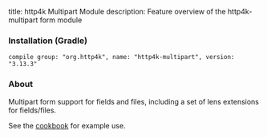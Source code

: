 title: http4k Multipart Module
description: Feature overview of the http4k-multipart form module

### Installation (Gradle)
```compile group: "org.http4k", name: "http4k-multipart", version: "3.13.3"```

### About

Multipart form support for fields and files, including a set of lens extensions for fields/files.

See the [cookbook](/cookbook/multipart_forms/) for example use.

